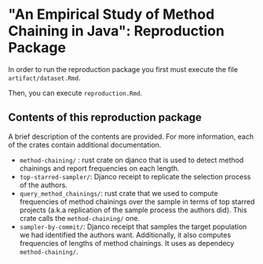 # "An Empirical Study of Method Chaining in Java": Reproduction Package
In order to run the reproduction package you first must execute the file  `artifact/dataset.Rmd`.

Then, you can execute `reproduction.Rmd`.

## Contents of this reproduction package

A brief description of the contents are provided. For more information, each of the crates contain additional documentation.

- `method-chaining/` : rust crate on djanco that is used to detect method chainings and report frequencies on each length.
- `top-starred-sampler/`: Djanco receipt to replicate the selection process of the authors.
- `query_method_chainings/`: rust crate that we used to compute frequencies of method chainings over the sample in terms of top starred projects (a.k.a replication of the sample process the authors did). This crate calls the `method-chaining/` one.
- `sampler-by-commit/`: Djanco receipt that samples the target population we had identified the authors want. Additionally, it also computes frequencies of lengths of method chainings. It uses as dependecy `method-chaining/`.

